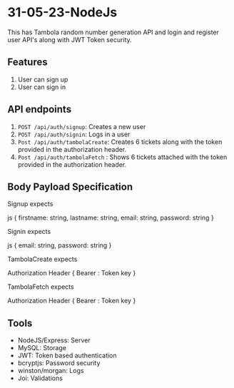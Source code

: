 # 31-05-23-NodeJs
This has Tambola random number generation API and login and register user API's along with JWT Token security.

## Features
1. User can sign up
2. User can sign in

## API endpoints

1. `POST /api/auth/signup`: Creates a new user
2. `POST /api/auth/signin`: Logs in a user
3. `Post /api/auth/tambolaCreate`: Creates 6 tickets along with the token provided in the authorization header.
4. `Post /api/auth/tambolaFetch` : Shows 6 tickets attached with the token provided in the authorization header.
## Body Payload Specification
Signup expects

js
{
    firstname: string,
    lastname: string,
    email: string,
    password: string
}


Signin expects

js
{
    email: string,
    password: string
}

TambolaCreate expects

Authorization Header
{
Bearer : Token key
}

TambolaFetch expects

Authorization Header
{
Bearer : Token key
}

## Tools
* NodeJS/Express: Server
* MySQL: Storage
* JWT: Token based authentication
* bcryptjs: Password security
* winston/morgan: Logs
* Joi: Validations
